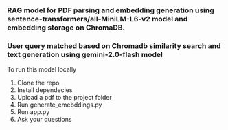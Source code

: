 ### RAG model for PDF parsing and embedding generation using sentence-transformers/all-MiniLM-L6-v2 model and embedding storage on ChromaDB.
### User query matched based on Chromadb similarity search and text generation using gemini-2.0-flash model 

To run this model locally

1. Clone the repo
2. Install dependecies
3. Upload a pdf to the project folder
4. Run generate_emebddings.py
5. Run app.py
6. Ask your questions

